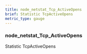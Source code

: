 ```yaml
---
title: node_netstat_Tcp_ActiveOpens
brief: Statistic TcpActiveOpens
metric_type: gauge
---
```

### node_netstat_Tcp_ActiveOpens

Statistic TcpActiveOpens